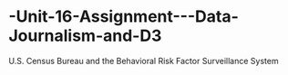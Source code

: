 # -Unit-16-Assignment---Data-Journalism-and-D3
 U.S. Census Bureau and the Behavioral Risk Factor Surveillance System

